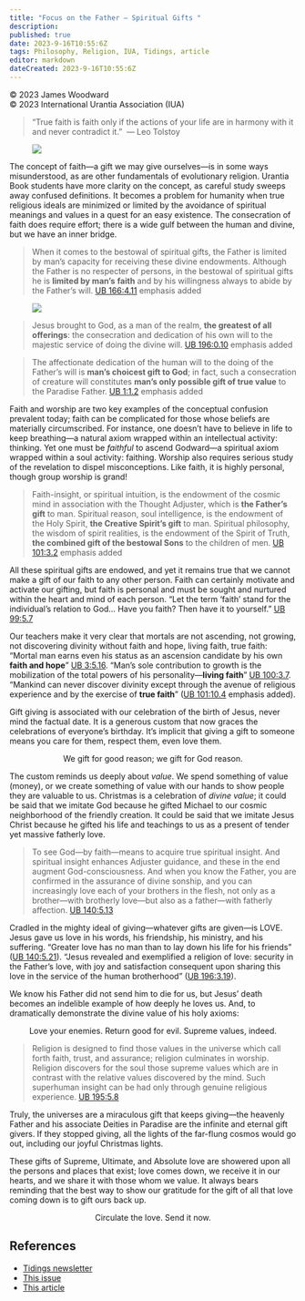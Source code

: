 ```yaml
---
title: "Focus on the Father – Spiritual Gifts "
description: 
published: true
date: 2023-9-16T10:55:6Z
tags: Philosophy, Religion, IUA, Tidings, article
editor: markdown
dateCreated: 2023-9-16T10:55:6Z
---
```


<p class="v-card v-sheet theme--light grey lighten-3 px-2">© 2023 James Woodward<br>© 2023 International Urantia Association (IUA)</p>

> “True faith is faith only if the actions of your life are in harmony with it and never contradict it.”  — Leo Tolstoy

<figure id="Figure_1" class="image urantiapedia image-style-align-left">
<img src="/image/article/IUA_Tidings/James-Woodward-headshot-150x150.jpeg">
</figure>

The concept of faith—a gift we may give ourselves—is in some ways misunderstood, as are other fundamentals of evolutionary religion. Urantia Book students have more clarity on the concept, as careful study sweeps away confused definitions. It becomes a problem for humanity when true religious ideals are minimized or limited by the avoidance of spiritual meanings and values in a quest for an easy existence. The consecration of faith does require effort; there is a wide gulf between the human and divine, but we have an inner bridge.
<br style="clear:both;"/>

> When it comes to the bestowal of spiritual gifts, the Father is limited by man’s capacity for receiving these divine endowments. Although the Father is no respecter of persons, in the bestowal of spiritual gifts he is **limited by man’s** **faith** and by his willingness always to abide by the Father’s will. [UB 166:4.11](/en/The_Urantia_Book/166#p4_11) emphasis added

<figure id="Figure_1" class="image urantiapedia">
<img src="/image/article/IUA_Tidings/gift-ua_Bob_Dmyt_ua.jpg">
</figure>

> Jesus brought to God, as a man of the realm, **the greatest of all offerings**: the consecration and dedication of his own will to the majestic service of doing the divine will. [UB 196:0.10](/en/The_Urantia_Book/196#p0_10) emphasis added

> The affectionate dedication of the human will to the doing of the Father’s will is **man’s choicest gift to God**; in fact, such a consecration of creature will constitutes **man’s only possible gift of true value** to the Paradise Father. [UB 1:1.2](/en/The_Urantia_Book/1#p1_2) emphasis added

Faith and worship are two key examples of the conceptual confusion prevalent today; faith can be complicated for those whose beliefs are materially circumscribed. For instance, one doesn’t have to believe in life to keep breathing—a natural axiom wrapped within an intellectual activity: thinking. Yet one must be _faithful_ to ascend Godward—a spiritual axiom wrapped within a soul activity: faithing. Worship also requires serious study of the revelation to dispel misconceptions. Like faith, it is highly personal, though group worship is grand!

> Faith-insight, or spiritual intuition, is the endowment of the cosmic mind in association with the Thought Adjuster, which is **the Father’s gift** to man. Spiritual reason, soul intelligence, is the endowment of the Holy Spirit, **the Creative Spirit’s gift** to man. Spiritual philosophy, the wisdom of spirit realities, is the endowment of the Spirit of Truth, **the combined gift of the bestowal Sons** to the children of men. [UB 101:3.2](/en/The_Urantia_Book/101#p3_2) emphasis added

All these spiritual gifts are endowed, and yet it remains true that we cannot make a gift of our faith to any other person. Faith can certainly motivate and activate our gifting, but faith is personal and must be sought and nurtured within the heart and mind of each person. “Let the term ‘faith’ stand for the individual’s relation to God… Have you faith? Then have it to yourself.” [UB 99:5.7](/en/The_Urantia_Book/99#p5_7)

Our teachers make it very clear that mortals are not ascending, not growing, not discovering divinity without faith and hope, living faith, true faith: “Mortal man earns even his status as an ascension candidate by his own **faith and hope**” [UB 3:5.16](/en/The_Urantia_Book/3#p5_16). “Man’s sole contribution to growth is the mobilization of the total powers of his personality—**living faith**” [UB 100:3.7](/en/The_Urantia_Book/100#p3_7). “Mankind can never discover divinity except through the avenue of religious experience and by the exercise of **true faith**” ([UB 101:10.4](/en/The_Urantia_Book/101#p10_4) emphasis added).

Gift giving is associated with our celebration of the birth of Jesus, never mind the factual date. It is a generous custom that now graces the celebrations of everyone’s birthday. It’s implicit that giving a gift to someone means you care for them, respect them, even love them.

<p style="text-align:center;">We gift for good reason; we gift for God reason.</p>

The custom reminds us deeply about _value_. We spend something of value (money), or we create something of value with our hands to show people they are valuable to us. Christmas is a celebration of _divine value_; it could be said that we imitate God because he gifted Michael to our cosmic neighborhood of the friendly creation. It could be said that we imitate Jesus Christ because he gifted his life and teachings to us as a present of tender yet massive fatherly love.

> To see God—by faith—means to acquire true spiritual insight. And spiritual insight enhances Adjuster guidance, and these in the end augment God-consciousness. And when you know the Father, you are confirmed in the assurance of divine sonship, and you can increasingly love each of your brothers in the flesh, not only as a brother—with brotherly love—but also as a father—with fatherly affection. [UB 140:5.13](/en/The_Urantia_Book/140#p5_13)

Cradled in the mighty ideal of giving—whatever gifts are given—is LOVE. Jesus gave us love in his words, his friendship, his ministry, and his suffering. “Greater love has no man than to lay down his life for his friends” ([UB 140:5.21](/en/The_Urantia_Book/140#p5_21)). “Jesus revealed and exemplified a religion of love: security in the Father’s love, with joy and satisfaction consequent upon sharing this love in the service of the human brotherhood” ([UB 196:3.19](/en/The_Urantia_Book/196#p3_19)).

We know his Father did not send him to die for us, but Jesus’ death becomes an indelible example of how deeply he loves us. And, to dramatically demonstrate the divine value of his holy axioms:

<p style="text-align:center;">Love your enemies. Return good for evil. Supreme values, indeed.</p>

> Religion is designed to find those values in the universe which call forth faith, trust, and assurance; religion culminates in worship. Religion discovers for the soul those supreme values which are in contrast with the relative values discovered by the mind. Such superhuman insight can be had only through genuine religious experience. [UB 195:5.8](/en/The_Urantia_Book/195#p5_8)

Truly, the universes are a miraculous gift that keeps giving—the heavenly Father and his associate Deities in Paradise are the infinite and eternal gift givers. If they stopped giving, all the lights of the far-flung cosmos would go out, including our joyful Christmas lights.

These gifts of Supreme, Ultimate, and Absolute love are showered upon all the persons and places that exist; love comes down, we receive it in our hearts, and we share it with those whom we value. It always bears reminding that the best way to show our gratitude for the gift of all that love coming down is to gift ours back up.

<p style="text-align:center;">Circulate the love. Send it now.</p>

## References

- [Tidings newsletter](https://urantia-association.org/about-tidings-newsletter/)
- [This issue](https://urantia-association.org/newsletter/tidings-december-2023/)
- [This article](https://urantia-association.org/focus-on-the-father-spiritual-gifts)